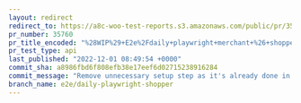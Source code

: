 ```yaml
---
layout: redirect
redirect_to: https://a8c-woo-test-reports.s3.amazonaws.com/public/pr/35760/api/index.html
pr_number: 35760
pr_title_encoded: "%28WIP%29+E2e%2Fdaily+playwright+merchant+%26+shopper"
pr_test_type: api
last_published: "2022-12-01 08:49:54 +0000"
commit_sha: a8986fbd6f808efb38e17eef6d02715238916284
commit_message: "Remove unnecessary setup step as it's already done in global setup"
branch_name: e2e/daily-playwright-shopper
---
```

